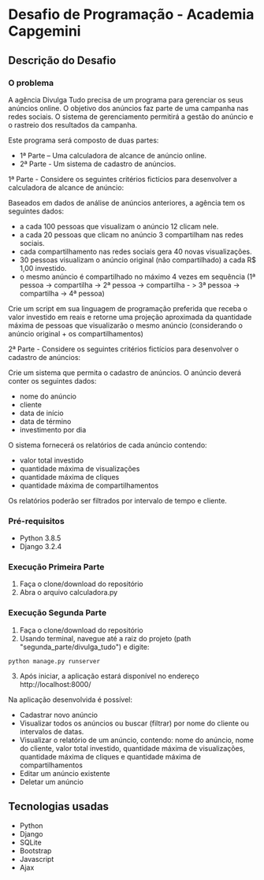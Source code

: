 # Desafio de Programação - Academia Capgemini

## Descrição do Desafio

### O problema

A agência Divulga Tudo precisa de um programa para gerenciar os seus anúncios online. O objetivo dos anúncios faz parte de uma campanha nas redes sociais. O sistema de gerenciamento permitirá a gestão do anúncio e o rastreio dos resultados da campanha.

Este programa será composto de duas partes:

* 1ª Parte – Uma calculadora de alcance de anúncio online.
* 2ª Parte - Um sistema de cadastro de anúncios.

1ª Parte - Considere os seguintes critérios fictícios para desenvolver a calculadora de alcance de anúncio:

Baseados em dados de análise de anúncios anteriores, a agência tem os seguintes dados:

* a cada 100 pessoas que visualizam o anúncio 12 clicam nele.
* a cada 20 pessoas que clicam no anúncio 3 compartilham nas redes sociais.
* cada compartilhamento nas redes sociais gera 40 novas visualizações.
* 30 pessoas visualizam o anúncio original (não compartilhado) a cada R$ 1,00 investido.
* o mesmo anúncio é compartilhado no máximo 4 vezes em sequência
(1ª pessoa -> compartilha -> 2ª pessoa -> compartilha - > 3ª pessoa -> compartilha -> 4ª pessoa)

Crie um script em sua linguagem de programação preferida que receba o valor investido em reais e retorne uma projeção aproximada da quantidade máxima de pessoas que visualizarão o mesmo anúncio (considerando o anúncio original + os compartilhamentos)

2ª Parte - Considere os seguintes critérios fictícios para desenvolver o cadastro de anúncios:

Crie um sistema que permita o cadastro de anúncios. O anúncio deverá conter os seguintes dados:

* nome do anúncio
* cliente
* data de início
* data de término
* investimento por dia

O sistema fornecerá os relatórios de cada anúncio contendo:

* valor total investido
* quantidade máxima de visualizações
* quantidade máxima de cliques
* quantidade máxima de compartilhamentos

Os relatórios poderão ser filtrados por intervalo de tempo e cliente.

### Pré-requisitos

* Python 3.8.5
* Django 3.2.4

### Execução Primeira Parte

1. Faça o clone/download do repositório
2. Abra o arquivo calculadora.py

### Execução Segunda Parte

1. Faça o clone/download do repositório
2. Usando terminal, navegue até a raiz do projeto (path "segunda_parte/divulga_tudo") e digite:
```
python manage.py runserver
```
3. Após iniciar, a aplicação estará disponível no endereço http://localhost:8000/

Na aplicação desenvolvida é possível:

* Cadastrar novo anúncio
* Visualizar todos os anúncios ou buscar (filtrar) por nome do cliente ou intervalos de datas.
* Visualizar o relatório de um anúncio, contendo: nome do anúncio, nome do cliente, valor total investido, quantidade máxima de visualizações, quantidade máxima de cliques e quantidade máxima de compartilhamentos
* Editar um anúncio existente
* Deletar um anúncio


## Tecnologias usadas 

* Python
* Django
* SQLite
* Bootstrap
* Javascript
* Ajax
